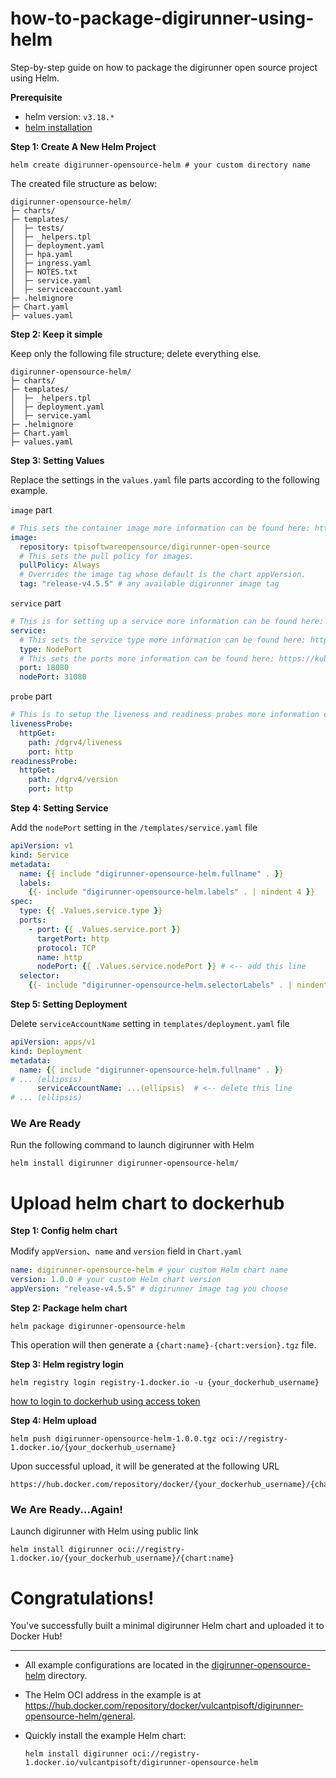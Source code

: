 # how-to-package-digirunner-using-helm
Step-by-step guide on how to package the digirunner open source project using Helm.

**Prerequisite**

- helm version: `v3.18.*`
- [helm installation](https://helm.sh/docs/intro/install/)

**Step 1: Create A New Helm Project**

```shell
helm create digirunner-opensource-helm # your custom directory name
```

The created file structure as below:

```
digirunner-opensource-helm/
├─ charts/
├─ templates/
│  ├─ tests/
│  ├─ _helpers.tpl
│  ├─ deployment.yaml
│  ├─ hpa.yaml
│  ├─ ingress.yaml
│  ├─ NOTES.txt
│  ├─ service.yaml
│  ├─ serviceaccount.yaml
├─ .helmignore
├─ Chart.yaml
├─ values.yaml
```

**Step 2: Keep it simple**

Keep only the following file structure; delete everything else.

```
digirunner-opensource-helm/
├─ charts/
├─ templates/
│  ├─ _helpers.tpl
│  ├─ deployment.yaml
│  ├─ service.yaml
├─ .helmignore
├─ Chart.yaml
├─ values.yaml
```

**Step 3: Setting Values**

Replace the settings in the `values.yaml` file parts according to the following example.

`image` part

```yaml
# This sets the container image more information can be found here: https://kubernetes.io/docs/concepts/containers/images/
image:
  repository: tpisoftwareopensource/digirunner-open-source
  # This sets the pull policy for images.
  pullPolicy: Always
  # Overrides the image tag whose default is the chart appVersion.
  tag: "release-v4.5.5" # any available digirunner image tag
```

`service` part
```yaml
# This is for setting up a service more information can be found here: https://kubernetes.io/docs/concepts/services-networking/service/
service:
  # This sets the service type more information can be found here: https://kubernetes.io/docs/concepts/services-networking/service/#publishing-services-service-types
  type: NodePort
  # This sets the ports more information can be found here: https://kubernetes.io/docs/concepts/services-networking/service/#field-spec-ports
  port: 18080
  nodePort: 31080
```

`probe` part
```yaml
# This is to setup the liveness and readiness probes more information can be found here: https://kubernetes.io/docs/tasks/configure-pod-container/configure-liveness-readiness-startup-probes/
livenessProbe:
  httpGet:
    path: /dgrv4/liveness
    port: http
readinessProbe:
  httpGet:
    path: /dgrv4/version
    port: http
```

**Step 4: Setting Service**

Add the `nodePort` setting in the `/templates/service.yaml` file

```yaml
apiVersion: v1
kind: Service
metadata:
  name: {{ include "digirunner-opensource-helm.fullname" . }}
  labels:
    {{- include "digirunner-opensource-helm.labels" . | nindent 4 }}
spec:
  type: {{ .Values.service.type }}
  ports:
    - port: {{ .Values.service.port }}
      targetPort: http
      protocol: TCP
      name: http
      nodePort: {{ .Values.service.nodePort }} # <-- add this line
  selector:
    {{- include "digirunner-opensource-helm.selectorLabels" . | nindent 4 }}
```

**Step 5: Setting Deployment**

Delete `serviceAccountName` setting in `templates/deployment.yaml` file


```yaml
apiVersion: apps/v1
kind: Deployment
metadata:
  name: {{ include "digirunner-opensource-helm.fullname" . }}
# ... (ellipsis)
      serviceAccountName: ...(ellipsis)  # <-- delete this line
# ... (ellipsis)
```

### We Are Ready

Run the following command to launch digirunner with Helm

```shell
helm install digirunner digirunner-opensource-helm/
```

# Upload helm chart to dockerhub

**Step 1: Config helm chart**

Modify `appVersion`、`name` and `version` field in `Chart.yaml`

```yaml
name: digirunner-opensource-helm # your custom Helm chart name
version: 1.0.0 # your custom Helm chart version
appVersion: "release-v4.5.5" # digirunner image tag you choose
```

**Step 2: Package helm chart**

```shell
helm package digirunner-opensource-helm
```

This operation will then generate a `{chart:name}-{chart:version}.tgz` file.

**Step 3: Helm registry login**

```shell
helm registry login registry-1.docker.io -u {your_dockerhub_username}
```

[how to login to dockerhub using access token](https://docs.docker.com/security/for-developers/access-tokens/)

**Step 4: Helm upload**

```shell
helm push digirunner-opensource-helm-1.0.0.tgz oci://registry-1.docker.io/{your_dockerhub_username}
```

Upon successful upload, it will be generated at the following URL
```
https://hub.docker.com/repository/docker/{your_dockerhub_username}/{chart:name}/general
```

### We Are Ready...Again!

Launch digirunner with Helm using public link

```shell
helm install digirunner oci://registry-1.docker.io/{your_dockerhub_username}/{chart:name}
```

# Congratulations! 

You've successfully built a minimal digirunner Helm chart and uploaded it to Docker Hub!

---

- All example configurations are located in the [digirunner-opensource-helm](./digirunner-opensource-helm) directory.

- The Helm OCI address in the example is at https://hub.docker.com/repository/docker/vulcantpisoft/digirunner-opensource-helm/general.

- Quickly install the example Helm chart:

    ```shell
    helm install digirunner oci://registry-1.docker.io/vulcantpisoft/digirunner-opensource-helm
    ```